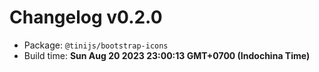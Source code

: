 # Changelog v0.2.0

- Package: `@tinijs/bootstrap-icons`
- Build time: **Sun Aug 20 2023 23:00:13 GMT+0700 (Indochina Time)**

